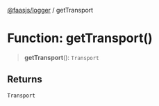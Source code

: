 [@faasjs/logger](../README.md) / getTransport

# Function: getTransport()

> **getTransport**(): `Transport`

## Returns

`Transport`
